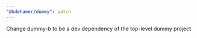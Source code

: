 ```yaml
---
"@bdehamer/dummy": patch
---
```


Change dummy-b to be a dev dependency of the top-level dummy project
